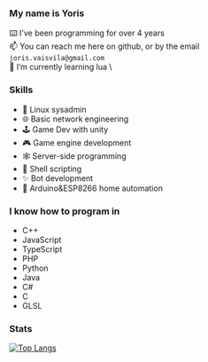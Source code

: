 ### My name is Yoris
⌨️ I've been programming for over 4 years\
📫 You can reach me here on github, or by the email `joris.vaisvila@gmail.com`\
🌱 I’m currently learning lua \

### Skills
- 💽 Linux sysadmin
- 🌐 Basic network engineering
- 🕹️ Game Dev with unity
- 🎮 Game engine development
- 🕸️ Server-side programming
- 🔋 Shell scripting
- ✨ Bot development
- 🤖 Arduino&ESP8266 home automation
 
### I know how to program in
* C++
* JavaScript
* TypeScript
* PHP
* Python
* Java
* C#
* C
* GLSL

### Stats 

[![Top Langs](https://github-readme-stats.vercel.app/api/top-langs/?username=yoris1&layout=compact)](https://github.com/anuraghazra/github-readme-stats)

<!--
**Yoris1/Yoris1** is a ✨ _special_ ✨ repository because its `README.md` (this file) appears on your GitHub profile.

Here are some ideas to get you started:

- 🔭 I’m currently working on ...
- 🌱 I’m currently learning ...
- 👯 I’m looking to collaborate on ...
- 🤔 I’m looking for help with ...
- 💬 Ask me about ...
- 📫 How to reach me: ...
- 😄 Pronouns: ...
- ⚡ Fun fact: ...
-->

